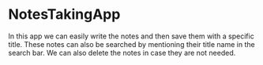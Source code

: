 # NotesTakingApp
In this app we can easily write the notes and then save them with a specific title. These notes can also be searched by mentioning their title name in the search bar. We can also delete the notes in case they are not needed.
